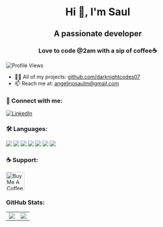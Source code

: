 <h1 align="center">Hi 👋, I'm Saul</h1>
<h2 align="center">A passionate developer</h2>
<h3 align="center">Love to code @2am with a sip of coffee☕</h3>

<p align="left">
  <img src="https://komarev.com/ghpvc/?username=darknightcodes07&label=Profile%20views&color=0e75b6&style=flat" alt="Profile Views" />
</p>

- 👨‍💻 All of my projects: [github.com/darknightcodes07](https://github.com/darknightcodes07)
- 📫 Reach me at: [angelinosaulm@gmail.com](mailto:angelinosaulm@gmail.com)

<h3>🤝 Connect with me:</h3>
<p>
  <a href="https://www.linkedin.com/in/angelino-saul-953b16317/" target="_blank">
    <img src="https://img.icons8.com/color/48/linkedin.png" alt="LinkedIn"/>
  </a>
</p>



<h3>🛠️ Languages:</h3>
<p>
  <img src="https://img.icons8.com/color/48/python.png"/>
  <img src="https://img.icons8.com/color/48/c-programming.png"/>
  <img src="https://img.icons8.com/color/48/c-plus-plus-logo.png"/>
  <img src="https://img.icons8.com/color/48/mysql-logo.png"/>
  <img src="https://img.icons8.com/color/48/css3.png"/>
  <img src="https://img.icons8.com/color/48/html-5.png"/>
  <img src="https://img.icons8.com/color/48/linux.png"/>
</p>



<h3>☕ Support:</h3>
<a href="https://www.buymeacoffee.com/yourusername" target="_blank">
  <img src="https://cdn.buymeacoffee.com/buttons/v2/default-yellow.png" height="50" alt="Buy Me A Coffee"/>
</a>



<h3>GitHub Stats:</h3>
<table>
  <tr>
    <td>
      <img src="https://github-readme-stats.vercel.app/api/top-langs/?username=darknightcodes07&layout=compact&theme=vision-friendly-dark"/>
    </td>
    <td>
      <img src="https://github-readme-stats.vercel.app/api?username=darknightcodes07&show_icons=true&theme=vision-friendly-dark"/>
    </td>
  </tr>
</table>


